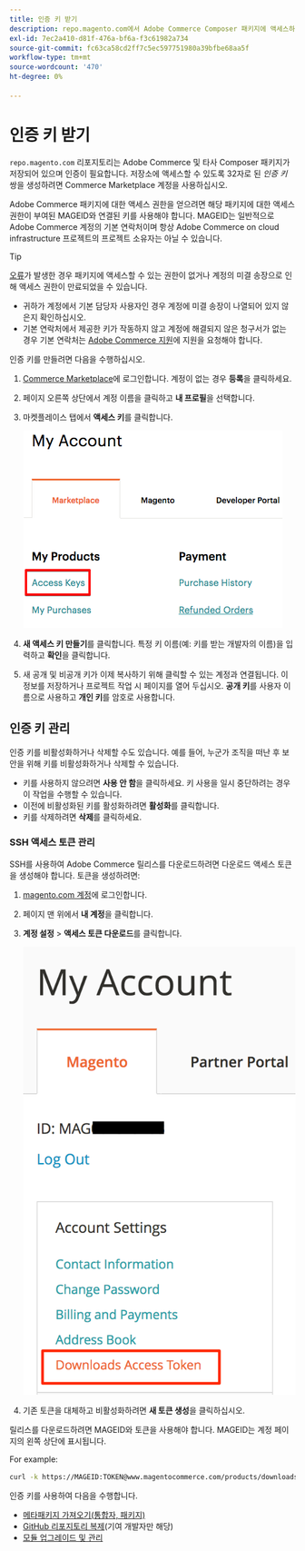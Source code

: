 ```yaml
---
title: 인증 키 받기
description: repo.magento.com에서 Adobe Commerce Composer 패키지에 액세스하기 위해 자격 증명을 검색하려면 다음 단계를 따르십시오.
exl-id: 7ec2a410-d81f-476a-bf6a-f3c61982a734
source-git-commit: fc63ca58cd2ff7c5ec597751980a39bfbe68aa5f
workflow-type: tm+mt
source-wordcount: '470'
ht-degree: 0%

---
```


# 인증 키 받기

`repo.magento.com` 리포지토리는 Adobe Commerce 및 타사 Composer 패키지가 저장되어 있으며 인증이 필요합니다. 저장소에 액세스할 수 있도록 32자로 된 *인증 키* 쌍을 생성하려면 Commerce Marketplace 계정을 사용하십시오.

Adobe Commerce 패키지에 대한 액세스 권한을 얻으려면 해당 패키지에 대한 액세스 권한이 부여된 MAGEID와 연결된 키를 사용해야 합니다. MAGEID는 일반적으로 Adobe Commerce 계정의 기본 연락처이며 항상 Adobe Commerce on cloud infrastructure 프로젝트의 프로젝트 소유자는 아닐 수 있습니다.

>[!TIP]
>
>[오류](https://experienceleague.adobe.com/docs/commerce-knowledge-base/kb/troubleshooting/deployment/magento-commerce-cloud-repo-could-not-be-accessed-403-forbidden-or-404-not-found-error-when-deploying.html)가 발생한 경우 패키지에 액세스할 수 있는 권한이 없거나 계정의 미결 송장으로 인해 액세스 권한이 만료되었을 수 있습니다.
>
>* 귀하가 계정에서 기본 담당자 사용자인 경우 계정에 미결 송장이 나열되어 있지 않은지 확인하십시오.
>* 기본 연락처에서 제공한 키가 작동하지 않고 계정에 해결되지 않은 청구서가 없는 경우 기본 연락처는 [Adobe Commerce 지원](https://experienceleague.adobe.com/docs/commerce-knowledge-base/kb/help-center-guide/magento-help-center-user-guide.html#submit-ticket)에 지원을 요청해야 합니다.

인증 키를 만들려면 다음을 수행하십시오.

1. [Commerce Marketplace](https://commercemarketplace.adobe.com/)에 로그인합니다. 계정이 없는 경우 **등록**&#x200B;을 클릭하세요.

1. 페이지 오른쪽 상단에서 계정 이름을 클릭하고 **내 프로필**&#x200B;을 선택합니다.

1. 마켓플레이스 탭에서 **액세스 키**&#x200B;를 클릭합니다.

   ![Commerce Marketplace에서 보안 액세스 키 받기](../../assets/installation/cloud_access-key.png)

1. **새 액세스 키 만들기**&#x200B;를 클릭합니다. 특정 키 이름(예: 키를 받는 개발자의 이름)을 입력하고 **확인**&#x200B;을 클릭합니다.

1. 새 공개 및 비공개 키가 이제 복사하기 위해 클릭할 수 있는 계정과 연결됩니다. 이 정보를 저장하거나 프로젝트 작업 시 페이지를 열어 두십시오. **공개 키**&#x200B;를 사용자 이름으로 사용하고 **개인 키**&#x200B;를 암호로 사용합니다.

## 인증 키 관리

인증 키를 비활성화하거나 삭제할 수도 있습니다. 예를 들어, 누군가 조직을 떠난 후 보안을 위해 키를 비활성화하거나 삭제할 수 있습니다.

* 키를 사용하지 않으려면 **사용 안 함**&#x200B;을 클릭하세요. 키 사용을 일시 중단하려는 경우 이 작업을 수행할 수 있습니다.
* 이전에 비활성화된 키를 활성화하려면 **활성화**&#x200B;를 클릭합니다.
* 키를 삭제하려면 **삭제**&#x200B;를 클릭하세요.

### SSH 액세스 토큰 관리

SSH를 사용하여 Adobe Commerce 릴리스를 다운로드하려면 다운로드 액세스 토큰을 생성해야 합니다. 토큰을 생성하려면:

1. [magento.com 계정](https://account.magento.com/customer/account/login)에 로그인합니다.
1. 페이지 맨 위에서 **내 계정**&#x200B;을 클릭합니다.
1. **계정 설정** > **액세스 토큰 다운로드**&#x200B;를 클릭합니다.

   ![키에 액세스](../../assets/installation/connect_keys1.png)

1. 기존 토큰을 대체하고 비활성화하려면 **새 토큰 생성**&#x200B;을 클릭하십시오.

릴리스를 다운로드하려면 MAGEID와 토큰을 사용해야 합니다. MAGEID는 계정 페이지의 왼쪽 상단에 표시됩니다.

For example:

```bash
curl -k https://MAGEID:TOKEN@www.magentocommerce.com/products/downloads/info/help
```

인증 키를 사용하여 다음을 수행합니다.

* [메타패키지 가져오기(통합자, 패키지)](../composer.md)
* [GitHub 리포지토리 복제](https://developer.adobe.com/commerce/contributor/guides/install/clone-repository/)(기여 개발자만 해당)
* [모듈 업그레이드 및 관리](../../upgrade/modules/upgrade.md)
